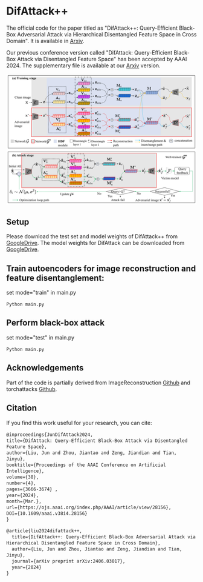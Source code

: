 # DifAttack++
The official code for the paper titled as "DifAttack++: Query-Efficient Black-Box Adversarial Attack via Hierarchical Disentangled Feature Space in Cross Domain". It is available in [Arxiv](https://arxiv.org/abs/2406.03017).

Our previous conference version called "DifAttack: Query-Efficient Black-Box Attack via Disentangled Feature Space" has been accepted by AAAI 2024.
The supplementary file is available at our [Arxiv](https://arxiv.org/abs/2309.14585) version.

![Overview](https://github.com/csjunjun/DifAttack/blob/master/Architecture.jpeg)


## Setup
Please download the test set and model weights of DifAttack++ from [GoogleDrive](https://drive.google.com/drive/folders/1gCOxEwJGPO_tKKLPldRsRFCAtgOM40K5?usp=sharing).
The model weights for DifAttack can be downloaded from [GoogleDrive](https://drive.google.com/drive/folders/1o4yPWxAC575PT_mQSxV4d7BCLCbC2oRV?usp=sharing).

## Train autoencoders for image reconstruction and feature disentanglement:
set mode="train" in main.py
```
Python main.py
```

## Perform black-box attack
set mode="test" in main.py
```
Python main.py
```

## Acknowledgements
Part of the code is partially derived from ImageReconstruction [Github](https://github.com/SikanderBinMukaram/ImageReconstructionAutoEncoder/blob/main/ImageReconstruction.ipynb) and torchattacks [Github](https://github.com/Harry24k/adversarial-attacks-pytorch/tree/master).


## Citation
If you find this work useful for your research, you can cite:
```
@inproceedings{JunDifAttack2024,
title={DifAttack: Query-Efficient Black-Box Attack via Disentangled Feature Space},
author={Liu, Jun and Zhou, Jiantao and Zeng, Jiandian and Tian, Jinyu},
booktitle={Proceedings of the AAAI Conference on Artificial Intelligence},
volume={38},
number={4}, 
pages={3666-3674} ,
year={2024}, 
month={Mar.}, 
url={https://ojs.aaai.org/index.php/AAAI/article/view/28156}, 
DOI={10.1609/aaai.v38i4.28156}
}
```


```
@article{liu2024difattack++,
  title={DifAttack++: Query-Efficient Black-Box Adversarial Attack via Hierarchical Disentangled Feature Space in Cross Domain},
  author={Liu, Jun and Zhou, Jiantao and Zeng, Jiandian and Tian, Jinyu},
  journal={arXiv preprint arXiv:2406.03017},
  year={2024}
}
```
